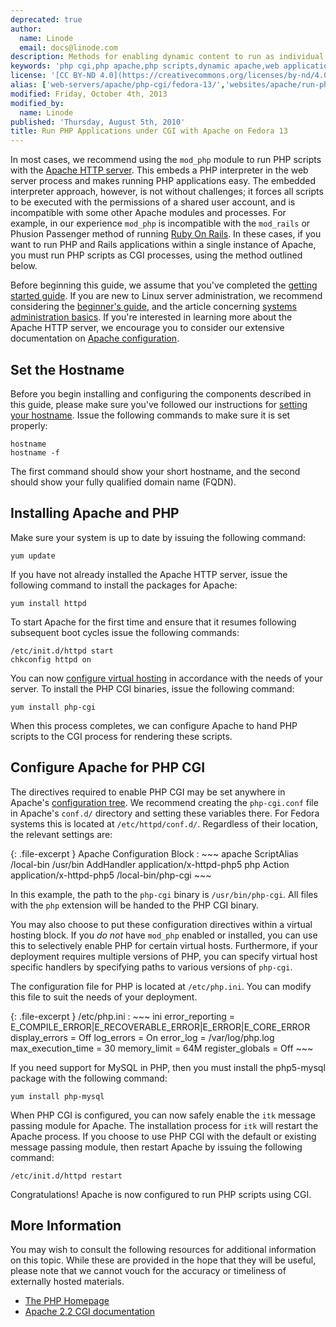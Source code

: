 ```yaml
---
deprecated: true
author:
  name: Linode
  email: docs@linode.com
description: Methods for enabling dynamic content to run as individual users with PHP on Fedora 13
keywords: 'php cgi,php apache,php scripts,dynamic apache,web applications'
license: '[CC BY-ND 4.0](https://creativecommons.org/licenses/by-nd/4.0)'
alias: ['web-servers/apache/php-cgi/fedora-13/','websites/apache/run-php-applications-under-cgi-with-apache-on-fedora-13/']
modified: Friday, October 4th, 2013
modified_by:
  name: Linode
published: 'Thursday, August 5th, 2010'
title: Run PHP Applications under CGI with Apache on Fedora 13
---
```




In most cases, we recommend using the `mod_php` module to run PHP scripts with the [Apache HTTP server](/content/web-servers/apache/). This embeds a PHP interpreter in the web server process and makes running PHP applications easy. The embedded interpreter approach, however, is not without challenges; it forces all scripts to be executed with the permissions of a shared user account, and is incompatible with some other Apache modules and processes. For example, in our experience `mod_php` is incompatible with the `mod_rails` or Phusion Passenger method of running [Ruby On Rails](/content/frameworks/). In these cases, if you want to run PHP and Rails applications within a single instance of Apache, you must run PHP scripts as CGI processes, using the method outlined below.

Before beginning this guide, we assume that you've completed the [getting started guide](/content/getting-started/). If you are new to Linux server administration, we recommend considering the [beginner's guide](/content/beginners-guide/), and the article concerning [systems administration basics](/content/using-linux/administration-basics). If you're interested in learning more about the Apache HTTP server, we encourage you to consider our extensive documentation on [Apache configuration](/content/web-servers/apache/).

Set the Hostname
----------------

Before you begin installing and configuring the components described in this guide, please make sure you've followed our instructions for [setting your hostname](/content/getting-started#setting-the-hostname). Issue the following commands to make sure it is set properly:

    hostname
    hostname -f

The first command should show your short hostname, and the second should show your fully qualified domain name (FQDN).

Installing Apache and PHP
-------------------------

Make sure your system is up to date by issuing the following command:

    yum update

If you have not already installed the Apache HTTP server, issue the following command to install the packages for Apache:

    yum install httpd

To start Apache for the first time and ensure that it resumes following subsequent boot cycles issue the following commands:

    /etc/init.d/httpd start
    chkconfig httpd on

You can now [configure virtual hosting](/content/web-servers/apache/apache-2-web-server-on-fedora-13/#configure-apache) in accordance with the needs of your server. To install the PHP CGI binaries, issue the following command:

    yum install php-cgi

When this process completes, we can configure Apache to hand PHP scripts to the CGI process for rendering these scripts.

Configure Apache for PHP CGI
----------------------------

The directives required to enable PHP CGI may be set anywhere in Apache's [configuration tree](/content/web-servers/apache/configuration/configuration-basics). We recommend creating the `php-cgi.conf` file in Apache's `conf.d/` directory and setting these variables there. For Fedora systems this is located at `/etc/httpd/conf.d/`. Regardless of their location, the relevant settings are:

{: .file-excerpt }
Apache Configuration Block
:   ~~~ apache
    ScriptAlias /local-bin /usr/bin
    AddHandler application/x-httpd-php5 php
    Action application/x-httpd-php5 /local-bin/php-cgi
    ~~~

In this example, the path to the `php-cgi` binary is `/usr/bin/php-cgi`. All files with the `php` extension will be handed to the PHP CGI binary.

You may also choose to put these configuration directives within a virtual hosting block. If you *do not* have `mod_php` enabled or installed, you can use this to selectively enable PHP for certain virtual hosts. Furthermore, if your deployment requires multiple versions of PHP, you can specify virtual host specific handlers by specifying paths to various versions of `php-cgi`.

The configuration file for PHP is located at `/etc/php.ini`. You can modify this file to suit the needs of your deployment.

{: .file-excerpt }
/etc/php.ini
:   ~~~ ini
    error_reporting = E_COMPILE_ERROR|E_RECOVERABLE_ERROR|E_ERROR|E_CORE_ERROR
    display_errors = Off
    log_errors = On
    error_log = /var/log/php.log
    max_execution_time = 30
    memory_limit = 64M
    register_globals = Off
    ~~~

If you need support for MySQL in PHP, then you must install the php5-mysql package with the following command:

    yum install php-mysql

When PHP CGI is configured, you can now safely enable the `itk` message passing module for Apache. The installation process for `itk` will restart the Apache process. If you choose to use PHP CGI with the default or existing message passing module, then restart Apache by issuing the following command:

    /etc/init.d/httpd restart

Congratulations! Apache is now configured to run PHP scripts using CGI.

More Information
----------------

You may wish to consult the following resources for additional information on this topic. While these are provided in the hope that they will be useful, please note that we cannot vouch for the accuracy or timeliness of externally hosted materials.

- [The PHP Homepage](http://php.net/)
- [Apache 2.2 CGI documentation](http://httpd.apache.org/content/2.2/howto/cgi.html)
